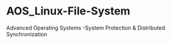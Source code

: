 # AOS_Linux-File-System
Advanced Operating Systems -System Protection &amp; Distributed Synchronization
